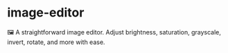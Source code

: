 # image-editor
🖼 A straightforward image editor. Adjust brightness, saturation, grayscale, invert, rotate, and more with ease.
